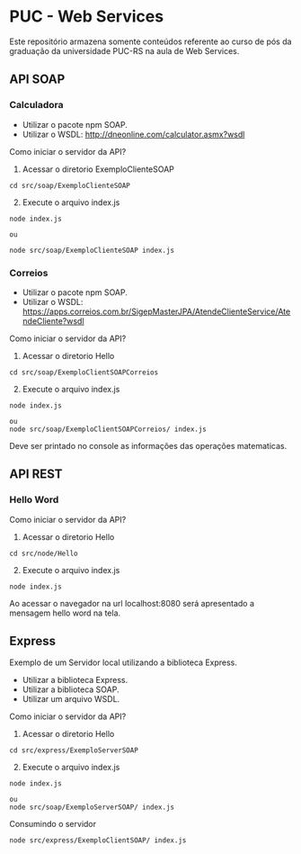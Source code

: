 # PUC - Web Services
Este repositório armazena somente conteúdos referente ao curso de pós da graduação da universidade PUC-RS na aula de Web Services.

## API SOAP
### Calculadora
* Utilizar o pacote npm SOAP.
* Utilizar o WSDL: http://dneonline.com/calculator.asmx?wsdl

Como iniciar o servidor da API?
1. Acessar o diretorio ExemploClienteSOAP
```
cd src/soap/ExemploClienteSOAP
```

2. Execute o arquivo index.js

```
node index.js

ou 

node src/soap/ExemploClienteSOAP index.js
```

### Correios
* Utilizar o pacote npm SOAP.
* Utilizar o WSDL: https://apps.correios.com.br/SigepMasterJPA/AtendeClienteService/AtendeCliente?wsdl

Como iniciar o servidor da API?
1. Acessar o diretorio Hello
```
cd src/soap/ExemploClientSOAPCorreios
```

2. Execute o arquivo index.js

```
node index.js

ou 
node src/soap/ExemploClientSOAPCorreios/ index.js
```

Deve ser printado no console as informações das operações matematicas.

## API REST
### Hello Word
Como iniciar o servidor da API?
1. Acessar o diretorio Hello
```
cd src/node/Hello
```

2. Execute o arquivo index.js

```
node index.js
```

Ao acessar o navegador na url localhost:8080 será apresentado a mensagem hello word na tela.

## Express
Exemplo de um Servidor local utilizando a biblioteca Express.
* Utilizar a biblioteca Express.
* Utilizar a biblioteca SOAP.
* Utilizar um arquivo WSDL.

Como iniciar o servidor da API?
1. Acessar o diretorio Hello
```
cd src/express/ExemploServerSOAP
```

2. Execute o arquivo index.js

```
node index.js

ou 
node src/soap/ExemploServerSOAP/ index.js
```

Consumindo o servidor
```
node src/express/ExemploClientSOAP/ index.js
```